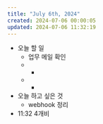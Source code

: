 ```yaml
---
title: "July 6th, 2024"
created: 2024-07-06 00:00:05
updated: 2024-07-06 11:32:19
---
```

  * 오늘 할 일
    * 업무 메일 확인
    * -
    * -
  * 오늘 하고 싶은 것
    * webhook 정리
  * 11:32 4개비
